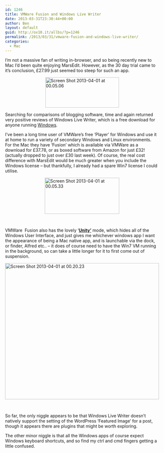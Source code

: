 ```yaml
---
id: 1246
title: VMWare Fusion and Windows Live Writer
date: 2013-03-31T23:30:44+00:00
author: Ben
layout: default
guid: http://ox10.it/allbs/?p=1246
permalink: /2013/03/31/vmware-fusion-and-windows-live-writer/
categories:
  - Mac
---
```

I’m not a massive fan of writing in-browser, and so being recently new to Mac I’d been quite enjoying MarsEdit. However, as the 30 day trial came to it’s conclusion, £27.99 just seemed too steep for such an app.

[<img style="display: block; float: none; margin-left: auto; margin-right: auto; border-width: 0px;" title="Screen Shot 2013-04-01 at 00.05.06" alt="Screen Shot 2013-04-01 at 00.05.06" src="http://ox10.it/allbs/wp-content/uploads/2013/03/ScreenShot20130401at00.05.06_thumb.png" width="241" height="99" border="0" />](http://ox10.it/allbs/wp-content/uploads/2013/03/ScreenShot20130401at00.05.06.png)

Searching for comparisons of blogging software, time and again returned very positive reviews of Windows Live Writer, which is a free download for anyone running <span style="text-decoration: underline;">Windows</span>.

I’ve been a long time user of VMWare’s free ‘Player’ for Windows and use it at home to run a variety of secondary Windows and Linux environments. For the Mac they have ‘Fusion’ which is available via VMWare as a download for £37.78, or as boxed software from Amazon for just £32! (actually dropped to just over £30 last week). Of course, the real cost difference with MarsEdit would be much greater when you include the Windows license &#8211; but thankfully, I already had a spare Win7 license I could utilise.

[<img style="display: block; float: none; margin-left: auto; margin-right: auto; border-width: 0px;" title="Screen Shot 2013-04-01 at 00.05.33" alt="Screen Shot 2013-04-01 at 00.05.33" src="http://ox10.it/allbs/wp-content/uploads/2013/03/ScreenShot20130401at00.05.33_thumb.png" width="244" height="118" border="0" />](http://ox10.it/allbs/wp-content/uploads/2013/03/ScreenShot20130401at00.05.33.png)

&nbsp;

VMWare  Fusion also has the lovely ‘**<span style="text-decoration: underline;">Unity’</span>** mode, which hides all of the Windows User Interface, and just gives me whichever windows app I want the appearance of being a Mac native app, and is launchable via the dock, or finder, Alfred etc.. – it does of course need to have the Win7 VM running in the background, so can take a little longer for it to first come out of suspension.

[<img style="display: inline; border-width: 0px;" title="Screen Shot 2013-04-01 at 00.20.23" alt="Screen Shot 2013-04-01 at 00.20.23" src="http://ox10.it/allbs/wp-content/uploads/2013/03/ScreenShot20130401at00.20.23_thumb1.png" width="504" height="445" border="0" />](http://ox10.it/allbs/wp-content/uploads/2013/03/ScreenShot20130401at00.20.231.png)

&nbsp;

So far, the only niggle appears to be that Windows Live Writer doesn’t natively support the setting of the WordPress ‘Featured Image’ for a post, though it appears there are plugins that might be worth exploring.

The other minor niggle is that all the Windows apps of course expect Windows keyboard shortcuts, and so find my ctrl and cmd fingers getting a little confused.